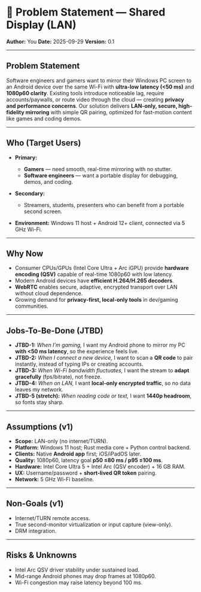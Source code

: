 ﻿# 📄 Problem Statement — Shared Display (LAN)

**Author:** You
**Date:** 2025-09-29
**Version:** 0.1

---

## Problem Statement

Software engineers and gamers want to mirror their Windows PC screen to an Android device over the same Wi-Fi with **ultra-low latency (<50 ms)** and **1080p60 clarity**. Existing tools introduce noticeable lag, require accounts/paywalls, or route video through the cloud — creating **privacy and performance concerns**. Our solution delivers **LAN-only, secure, high-fidelity mirroring** with simple QR pairing, optimized for fast-motion content like games and coding demos.

---

## Who (Target Users)

* **Primary:**

  * **Gamers** — need smooth, real-time mirroring with no stutter.
  * **Software engineers** — want a portable display for debugging, demos, and coding.
* **Secondary:**

  * Streamers, students, presenters who can benefit from a portable second screen.
* **Environment:** Windows 11 host + Android 12+ client, connected via 5 GHz Wi-Fi.

---

## Why Now

* Consumer CPUs/GPUs (Intel Core Ultra + Arc iGPU) provide **hardware encoding (QSV)** capable of real-time 1080p60 with low latency.
* Modern Android devices have **efficient H.264/H.265 decoders**.
* **WebRTC** enables secure, adaptive, encrypted transport over LAN without cloud dependence.
* Growing demand for **privacy-first, local-only tools** in dev/gaming communities.

---

## Jobs-To-Be-Done (JTBD)

* **JTBD-1:** *When I’m gaming,* I want my Android phone to mirror my PC **with <50 ms latency**, so the experience feels live.
* **JTBD-2:** *When I connect a new device,* I want to scan a **QR code** to pair instantly, instead of typing IPs or creating accounts.
* **JTBD-3:** *When Wi-Fi bandwidth fluctuates,* I want the stream to **adapt gracefully** (fps/bitrate), not freeze.
* **JTBD-4:** *When on LAN,* I want **local-only encrypted traffic**, so no data leaves my network.
* **JTBD-5 (stretch):** *When reading code or text,* I want **1440p headroom**, so fonts stay sharp.

---

## Assumptions (v1)

* **Scope:** LAN-only (no internet/TURN).
* **Platform:** Windows 11 host; Rust media core + Python control backend.
* **Clients:** Native **Android app** first; iOS/iPadOS later.
* **Quality:** 1080p60, latency goal **p50 ≤80 ms / p95 ≤100 ms**.
* **Hardware:** Intel Core Ultra 5 + Intel Arc (QSV encoder) + 16 GB RAM.
* **UX:** Username/password + **short-lived QR token** pairing.
* **Network:** 5 GHz Wi-Fi baseline.

---

## Non-Goals (v1)

* Internet/TURN remote access.
* True second-monitor virtualization or input capture (view-only).
* DRM integration.

---

## Risks & Unknowns

* Intel Arc QSV driver stability under sustained load.
* Mid-range Android phones may drop frames at 1080p60.
* Wi-Fi congestion may raise latency beyond 100 ms.

